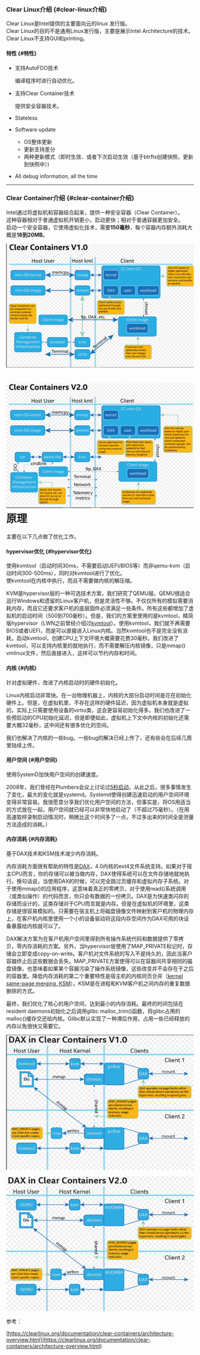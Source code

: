 ### Clear Linux介绍 {#clear-linux介绍}

Clear Linux是Intel提供的主要面向云的linux 发行版。  
Clear Linux的目的不是通用Linux发行版，主要是展示Intel Architecture的技术。  
Clear Linux不支持GUI和printing。

#### 特性 {#特性}

* 支持AutoFDO技术

  编译程序时进行自动优化。

* 支持Clear Container技术

  提供安全容器技术。

* Stateless

* Software update

  * OS整体更新
  * 更新支持差分
  * 两种更新模式（即时生效、或者下次启动生效（基于btrfts创建快照，更新到快照中）\)

* All debug information, all the time

---

### Clear Container介绍 {#clear-container介绍}

Intel通过将虚拟机和容器结合起来，提供一种安全容器（Clear Container）。  
这种容器相对于普通虚拟机开销更小，启动更快；相对于普通容器更加安全。  
启动一个安全容器，它使用虚拟化技术，需要**150毫秒**，每个容器内存额外消耗大概是**18到20MB**。

![](/assets/clearcontainer-v1.png)

# ![](/assets/clearcontainer1.png)原理

主要在以下几点做了优化工作。

#### hypervisor优化 {#hypervisor优化}

使用kvmtool（启动时间30ms，不需要启动UEFI/BIOS等）而非qemu-kvm（启动时间300-500ms），同时对kvmtool进行了优化。  
使kvmtool在内核中执行，而且不需要做内核的解压缩。

KVM是hypervisor层的一种可选技术方案，我们研究了QEMU层。QEMU很适合运行Windows和遗留的Linux客户机，但是灵活性不够。不仅仅所有的模拟需要消耗内存，而且它还要求客户机的底层固件必须满足一些条件。所有这些都增加了虚拟机的启动时间（500到700毫秒）。但是，我们的方案里使用的是kvmtool，精简版hypervisor（LWN之前曾经介绍过[kvmtool](https://lwn.net/Articles/438182/)）。使用kvmtool，我们就不再需要BIOS或者UEFI，而是可以直接进入Linux内核。当然kvmtool也不是完全没有消耗，启动kvmtool，创建CPU上下文环境大概需要花费30毫秒。我们改进了kvmtool，可以支持内核里的就地执行，而不需要解压内核镜像，只是mmap\(\) vmlinux文件，然后直接进入，这样可以节约内存和时间。

#### 内核 {#内核}

针对虚拟硬件，改进了内核启动时的硬件初始化。

Linux内核启动非常快。在一台物理机器上，内核的大部分启动时间是花在初始化硬件上。但是，在虚拟机里，不存在这样的硬件延迟，因为虚拟机本身就是虚拟的，实际上只需要使用设备的virtio类，这会更容易初始化得多。我们也改进了一些预启动的CPU初始化延迟，但是即便如此，虚拟机上下文中内核的初始化还需要大概32毫秒，这中间还有很多优化的空间。

我们也解决了内核的一些bug。一些bug的解决已经上传了，还有些会在后续几周里陆续上传。

#### 用户空间 {#用户空间}

使用SystemD加快用户空间的创建速度。

2008年，我们曾经在Plumbers会议上讨论过[5秒启动](https://lwn.net/Articles/299483/)，从此之后，很多事情发生了变化，最大的变化就是systemd。Systemd使得创建迅速启动的用户空间环境变得非常容易。我很愿意分享我们优化用户空间的方法，但事实是，将OS用适当的方式放在一起，用户空间就已经可以非常快地启动了（不超过75毫秒）。（在用高速取样录制启动情况时，稍微比这个时间多了一点，不过多出来的时间全是测量方法造成的消耗。）

#### 内存消耗 {#内存消耗}

基于DAX技术和KSM技术减少内存消耗。

内存消耗方面很有帮助的特性是[DAX](https://lwn.net/Articles/610174/)，4.0内核的ext4文件系统支持。如果对于宿主CPU而言，你的存储可以被当做内存，DAX使得系统可以在文件存储地就地执行。换句话说，当使用DAX的时候，可以完全跳过页缓存和虚拟内存子系统。对于使用mmap\(\)的应用程序，这意味着真正的零拷贝，对于使用read\(\)系统调用（或类似操作）的代码而言，你只会有数据的一份拷贝。DAX是为快速类闪存的存储而设计的，这类存储对于CPU而言就是内存。但是在虚拟机的环境里，这类存储是很容易模拟的。只需要在宿主机上将磁盘镜像文件映射到客户机的物理内存上，在客户机内核里使用一个小的设备驱动将这段内存空间作为DAX可用的块设备暴露给内核就可以了。

DAX解决方案为在客户机用户空间里得到所有操作系统代码和数据提供了零拷贝，零内存消耗的方案。另外，当hypervisor层使用了MAP\_PRIVATE标记时，存储会立即变成copy-on-write。客户机对文件系统的写入不是持久的，因此当客户容器终止后这些数据会丢失。MAP\_PRIVATE方案使得可以在容器间共享相同的磁盘镜像，也意味着如果某个容器污染了操作系统镜像，这些改变并不会存在于之后的容器里。降低内存消耗的第二个重要特性是宿主机的内核同页合并（[kernel same-page merging, KSM](https://lwn.net/Articles/330589/)）。KSM是在进程和KVM客户机之间内存的重复数据删除的方式。

最终，我们优化了核心的用户空间，达到最小的内存消耗。最终的时间包括在resident daemons初始化之后调用glibc malloc\_trim\(\)函数，将glibc占用的malloc\(\)缓存交还给内核。Glibc默认实现了一种滞后作用，占用一些已经释放的内存以免很快又需要它。

![](/assets/clearcontainerdaxv1.png)

![](/assets/clearcontainerdaxv2.png)



参考：

[https://clearlinux.org/documentation/clear-containers/architecture-overview.html](https://clearlinux.org/documentation/clear-containers/architecture-overview.html)

